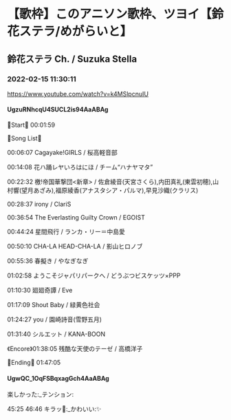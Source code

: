 # 【歌枠】このアニソン歌枠、ツヨイ【鈴花ステラ/めがらいと】

## 鈴花ステラ Ch. / Suzuka Stella

### 2022-02-15 11:30:11

https://www.youtube.com/watch?v=k4MSlpcnuIU

#### UgzuRNhcqU4SUCL2is94AaABAg

🔔Start🔔 00:01:59



🔔Song List🔔

00:06:07 Cagayake!GIRLS / 桜高軽音部

00:14:08 花ハ踊レヤいろはにほ / チーム“ハナヤマタ”

00:22:32 檄!帝国華撃団<新章> / 佐倉綾音(天宮さくら),内田真礼(東雲初穂),山村響(望月あざみ),福原綾香(アナスタシア・パルマ),早見沙織(クラリス)

00:28:37 irony / ClariS

00:36:54 The Everlasting Guilty Crown / EGOIST

00:44:24 星間飛行 / ランカ・リー＝中島愛

00:50:10 CHA-LA HEAD-CHA-LA / 影山ヒロノブ 

00:55:36 春擬き / やなぎなぎ

01:02:58 ようこそジャパリパークへ / どうぶつビスケッツ×PPP

01:10:30 廻廻奇譚 / Eve

01:17:09 Shout Baby / 緑黄色社会

01:24:27 you / 園崎詩音(雪野五月)

01:31:40 シルエット / KANA-BOON

《Encore》01:38:05 残酷な天使のテーゼ / 高橋洋子



🔔Ending🔔 01:47:05



#### UgwQC_1OqFSBqxagGch4AaABAg

楽しかった:_テンション:

45:25 46:46 キラッ🌟:_かわいい:✨


